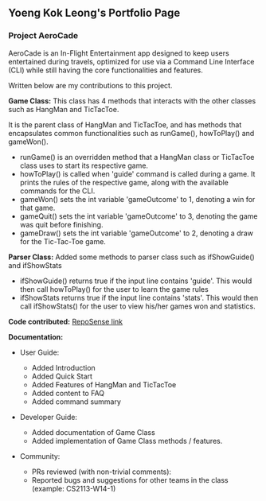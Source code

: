## Yoeng Kok Leong's Portfolio Page

### Project AeroCade

AeroCade is an In-Flight Entertainment app designed to keep users entertained during travels,
optimized for use via a Command Line Interface (CLI) while still having the core functionalities and features.

Written below are my contributions to this project.

**Game Class:** 
This class has 4 methods that interacts with the other classes such as HangMan and TicTacToe. 

It is the parent class of HangMan and TicTacToe, and has methods that encapsulates common functionalities such as runGame(), howToPlay() and gameWon(). 
- runGame() is an overridden method that a HangMan class or TicTacToe class uses to start its respective game.
- howToPlay() is called when 'guide' command is called during a game. It prints the rules of the respective game, along with the available commands for the CLI.
- gameWon() sets the int variable 'gameOutcome' to 1, denoting a win for that game.
- gameQuit() sets the int variable 'gameOutcome' to 3, denoting the game was quit before finishing.
- gameDraw() sets the int variable 'gameOutcome' to 2, denoting a draw for the Tic-Tac-Toe game.

**Parser Class:** 
Added some methods to parser class such as ifShowGuide() and ifShowStats
- ifShowGuide() returns true if the input line contains 'guide'. This would then call howToPlay() for the user to learn the game rules
- ifShowStats returns true if the input line contains 'stats'. This would then call ifShowStats() for the user to view his/her games won and statistics.

**Code contributed:** [RepoSense link](https://nus-cs2113-ay2324s2.github.io/tp-dashboard/?search=YoengKokLeong&breakdown=true&sort=groupTitle%20dsc&sortWithin=title&since=2024-02-23&timeframe=commit&mergegroup=&groupSelect=groupByRepos&checkedFileTypes=docs~functional-code~test-code~other)

**Documentation:**

- User Guide:
  - Added Introduction
  - Added Quick Start
  - Added Features of HangMan and TicTacToe
  - Added content to FAQ
  - Added command summary
  
- Developer Guide:
    - Added documentation of Game Class
    - Added implementation of Game Class methods / features.
  
- Community:
    - PRs reviewed (with non-trivial comments): 
    - Reported bugs and suggestions for other teams in the class (example: CS2113-W14-1)
